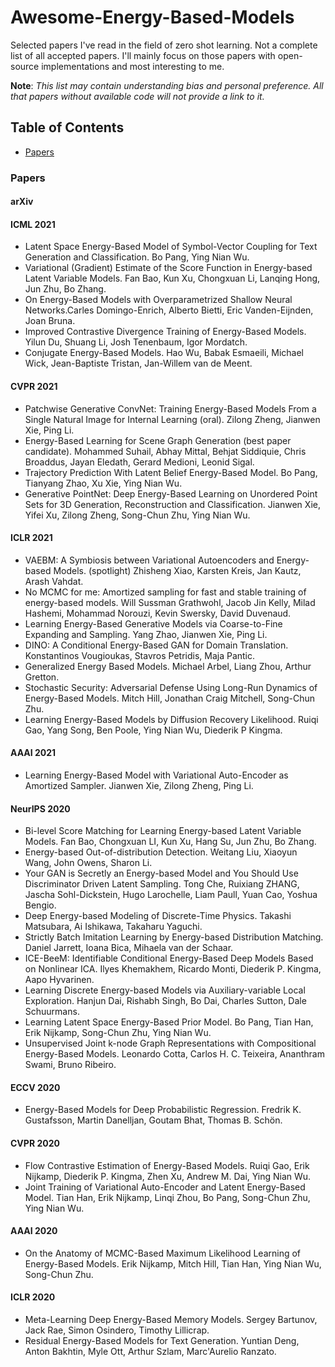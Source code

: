 # Awesome-Energy-Based-Models
Selected papers I've read in the field of zero shot learning. Not a complete list of all accepted papers. I'll mainly focus on those papers with open-source implementations and most interesting to me. 

**Note**: *This list may contain understanding bias and personal preference. All that papers without available code will not provide a link to it.*

## Table of Contents
+ [Papers](#Papers)                            

### Papers      
#### arXiv


#### ICML 2021
+ Latent Space Energy-Based Model of Symbol-Vector Coupling for Text Generation and Classification. Bo Pang, Ying Nian Wu. 
+ Variational (Gradient) Estimate of the Score Function in Energy-based Latent Variable Models. Fan Bao, Kun Xu, Chongxuan Li, Lanqing Hong, Jun Zhu, Bo Zhang. 
+ On Energy-Based Models with Overparametrized Shallow Neural Networks.Carles Domingo-Enrich, Alberto Bietti, Eric Vanden-Eijnden, Joan Bruna. 
+ Improved Contrastive Divergence Training of Energy-Based Models. Yilun Du, Shuang Li, Josh Tenenbaum, Igor Mordatch. 
+ Conjugate Energy-Based Models. Hao Wu, Babak Esmaeili, Michael Wick, Jean-Baptiste Tristan, Jan-Willem van de Meent. 

#### CVPR 2021
+ Patchwise Generative ConvNet: Training Energy-Based Models From a Single Natural Image for Internal Learning (oral). Zilong Zheng, Jianwen Xie, Ping Li.
+ Energy-Based Learning for Scene Graph Generation (best paper candidate). Mohammed Suhail, Abhay Mittal, Behjat Siddiquie, Chris Broaddus, Jayan Eledath, Gerard Medioni, Leonid Sigal.
+ Trajectory Prediction With Latent Belief Energy-Based Model. Bo Pang, Tianyang Zhao, Xu Xie, Ying Nian Wu.
+ Generative PointNet: Deep Energy-Based Learning on Unordered Point Sets for 3D Generation, Reconstruction and Classification. Jianwen Xie, Yifei Xu, Zilong Zheng, Song-Chun Zhu, Ying Nian Wu.


#### ICLR 2021
+ VAEBM: A Symbiosis between Variational Autoencoders and Energy-based Models. (spotlight) Zhisheng Xiao, Karsten Kreis, Jan Kautz, Arash Vahdat.
+ No MCMC for me: Amortized sampling for fast and stable training of energy-based models. Will Sussman Grathwohl, Jacob Jin Kelly, Milad Hashemi, Mohammad Norouzi, Kevin Swersky, David Duvenaud. 
+ Learning Energy-Based Generative Models via Coarse-to-Fine Expanding and Sampling. Yang Zhao, Jianwen Xie, Ping Li. 
+ DINO: A Conditional Energy-Based GAN for Domain Translation. Konstantinos Vougioukas, Stavros Petridis, Maja Pantic.
+ Generalized Energy Based Models. Michael Arbel, Liang Zhou, Arthur Gretton.
+ Stochastic Security: Adversarial Defense Using Long-Run Dynamics of Energy-Based Models. Mitch Hill, Jonathan Craig Mitchell, Song-Chun Zhu.
+ Learning Energy-Based Models by Diffusion Recovery Likelihood. Ruiqi Gao, Yang Song, Ben Poole, Ying Nian Wu, Diederik P Kingma.

#### AAAI 2021
+ Learning Energy-Based Model with Variational Auto-Encoder as Amortized Sampler. Jianwen Xie, Zilong Zheng, Ping Li.

#### NeurIPS 2020
+ Bi-level Score Matching for Learning Energy-based Latent Variable Models. Fan Bao, Chongxuan LI, Kun Xu, Hang Su, Jun Zhu, Bo Zhang.
+ Energy-based Out-of-distribution Detection. Weitang Liu, Xiaoyun Wang, John Owens, Sharon Li.
+ Your GAN is Secretly an Energy-based Model and You Should Use Discriminator Driven Latent Sampling. Tong Che, Ruixiang ZHANG, Jascha Sohl-Dickstein, Hugo Larochelle, Liam Paull, Yuan Cao, Yoshua Bengio.
+ Deep Energy-based Modeling of Discrete-Time Physics. Takashi Matsubara, Ai Ishikawa, Takaharu Yaguchi.
+ Strictly Batch Imitation Learning by Energy-based Distribution Matching. Daniel Jarrett, Ioana Bica, Mihaela van der Schaar.
+ ICE-BeeM: Identifiable Conditional Energy-Based Deep Models Based on Nonlinear ICA. Ilyes Khemakhem, Ricardo Monti, Diederik P. Kingma, Aapo Hyvarinen.
+ Learning Discrete Energy-based Models via Auxiliary-variable Local Exploration. Hanjun Dai, Rishabh Singh, Bo Dai, Charles Sutton, Dale Schuurmans.
+ Learning Latent Space Energy-Based Prior Model. Bo Pang, Tian Han, Erik Nijkamp, Song-Chun Zhu, Ying Nian Wu.
+ Unsupervised Joint k-node Graph Representations with Compositional Energy-Based Models. Leonardo Cotta, Carlos H. C. Teixeira, Ananthram Swami, Bruno Ribeiro.

#### ECCV 2020
+ Energy-Based Models for Deep Probabilistic Regression. Fredrik K. Gustafsson, Martin Danelljan, Goutam Bhat, Thomas B. Schön.

#### CVPR 2020
+ Flow Contrastive Estimation of Energy-Based Models. Ruiqi Gao, Erik Nijkamp, Diederik P. Kingma, Zhen Xu, Andrew M. Dai, Ying Nian Wu.
+ Joint Training of Variational Auto-Encoder and Latent Energy-Based Model. Tian Han, Erik Nijkamp, Linqi Zhou, Bo Pang, Song-Chun Zhu, Ying Nian Wu.

#### AAAI 2020
+ On the Anatomy of MCMC-Based Maximum Likelihood Learning of Energy-Based Models. Erik Nijkamp, Mitch Hill, Tian Han, Ying Nian Wu, Song-Chun Zhu.

#### ICLR 2020
+ Meta-Learning Deep Energy-Based Memory Models. Sergey Bartunov, Jack Rae, Simon Osindero, Timothy Lillicrap.
+ Residual Energy-Based Models for Text Generation. Yuntian Deng, Anton Bakhtin, Myle Ott, Arthur Szlam, Marc'Aurelio Ranzato.
